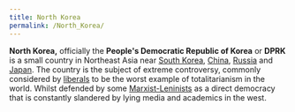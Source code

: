 ```yaml
---
title: North Korea
permalink: /North_Korea/
---
```


**North Korea,** officially the **People's Democratic Republic of
Korea** or **DPRK** is a small country in Northeast Asia near [South
Korea](South_Korea.md "wikilink"), [China](China.md "wikilink"),
[Russia](Russia.md "wikilink") and [Japan](Japan.md "wikilink"). The country
is the subject of extreme controversy, commonly considered by
[liberals](Liberalism.md "wikilink") to be the worst example of
totalitarianism in the world. Whilst defended by some
[Marxist-Leninists](Marxist-Leninism.md "wikilink") as a direct democracy
that is constantly slandered by lying media and academics in the west.